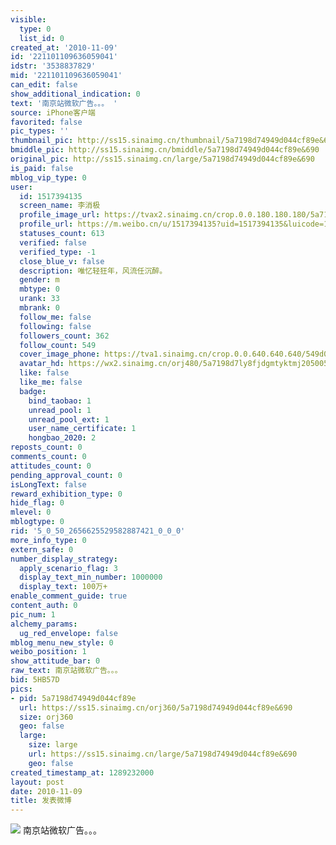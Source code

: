 ```yaml
---
visible:
  type: 0
  list_id: 0
created_at: '2010-11-09'
id: '221101109636059041'
idstr: '3538837829'
mid: '221101109636059041'
can_edit: false
show_additional_indication: 0
text: '南京站微软广告。。。 '
source: iPhone客户端
favorited: false
pic_types: ''
thumbnail_pic: http://ss15.sinaimg.cn/thumbnail/5a7198d74949d044cf89e&690
bmiddle_pic: http://ss15.sinaimg.cn/bmiddle/5a7198d74949d044cf89e&690
original_pic: http://ss15.sinaimg.cn/large/5a7198d74949d044cf89e&690
is_paid: false
mblog_vip_type: 0
user:
  id: 1517394135
  screen_name: 李消极
  profile_image_url: https://tvax2.sinaimg.cn/crop.0.0.180.180.180/5a7198d7ly8fjdgmtyktmj20500500so.jpg?KID=imgbed,tva&Expires=1606400398&ssig=kezir%2Bc1ZF
  profile_url: https://m.weibo.cn/u/1517394135?uid=1517394135&luicode=10000011&lfid=2304131517394135_-_WEIBO_SECOND_PROFILE_WEIBO
  statuses_count: 613
  verified: false
  verified_type: -1
  close_blue_v: false
  description: 唯忆轻狂年，风流任沉醉。
  gender: m
  mbtype: 0
  urank: 33
  mbrank: 0
  follow_me: false
  following: false
  followers_count: 362
  follow_count: 549
  cover_image_phone: https://tva1.sinaimg.cn/crop.0.0.640.640.640/549d0121tw1egm1kjly3jj20hs0hsq4f.jpg
  avatar_hd: https://wx2.sinaimg.cn/orj480/5a7198d7ly8fjdgmtyktmj20500500so.jpg
  like: false
  like_me: false
  badge:
    bind_taobao: 1
    unread_pool: 1
    unread_pool_ext: 1
    user_name_certificate: 1
    hongbao_2020: 2
reposts_count: 0
comments_count: 0
attitudes_count: 0
pending_approval_count: 0
isLongText: false
reward_exhibition_type: 0
hide_flag: 0
mlevel: 0
mblogtype: 0
rid: '5_0_50_2656625529582887421_0_0_0'
more_info_type: 0
extern_safe: 0
number_display_strategy:
  apply_scenario_flag: 3
  display_text_min_number: 1000000
  display_text: 100万+
enable_comment_guide: true
content_auth: 0
pic_num: 1
alchemy_params:
  ug_red_envelope: false
mblog_menu_new_style: 0
weibo_position: 1
show_attitude_bar: 0
raw_text: 南京站微软广告。。。 ​​​
bid: 5HB57D
pics:
- pid: 5a7198d74949d044cf89e
  url: https://ss15.sinaimg.cn/orj360/5a7198d74949d044cf89e&690
  size: orj360
  geo: false
  large:
    size: large
    url: https://ss15.sinaimg.cn/large/5a7198d74949d044cf89e&690
    geo: false
created_timestamp_at: 1289232000
layout: post
date: 2010-11-09
title: 发表微博
---
```


![](http://ss15.sinaimg.cn/large/5a7198d74949d044cf89e&690)
南京站微软广告。。。 
